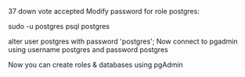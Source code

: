 
37
down vote
accepted
Modify password for role postgres:

sudo -u postgres psql postgres

alter user postgres with password 'postgres';
Now connect to pgadmin using username postgres and password postgres

Now you can create roles & databases using pgAdmin
